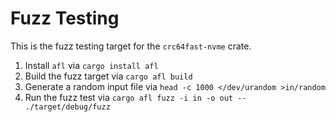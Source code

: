 # Fuzz Testing

This is the fuzz testing target for the `crc64fast-nvme` crate.

1. Install `afl` via `cargo install afl`
2. Build the fuzz target via `cargo afl build`
3. Generate a random input file via `head -c 1000 </dev/urandom >in/random`
4. Run the fuzz test via `cargo afl fuzz -i in -o out -- ./target/debug/fuzz`
